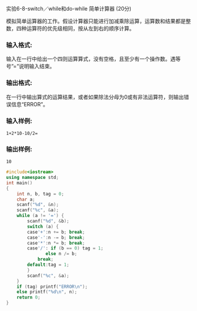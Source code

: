 实验6-8-switch／while和do-while 简单计算器 (20分)

模拟简单运算器的工作。假设计算器只能进行加减乘除运算，运算数和结果都是整数，四种运算符的优先级相同，按从左到右的顺序计算。

### 输入格式:

输入在一行中给出一个四则运算算式，没有空格，且至少有一个操作数。遇等号”=”说明输入结束。

### 输出格式:

在一行中输出算式的运算结果，或者如果除法分母为0或有非法运算符，则输出错误信息“ERROR”。

### 输入样例:

```in
1+2*10-10/2=
```

### 输出样例:

```out
10
```



```c++
#include<iostream>
using namespace std;
int main()
{
	int n, b, tag = 0;
	char a;
	scanf("%d", &n);
	scanf("%c", &a);
	while (a != '=') {
		scanf("%d", &b);
		switch (a) {
		case'+':n += b; break;
		case'-':n -= b; break;
		case'*':n *= b; break;
		case'/': if (b == 0) tag = 1;
			   else n /= b;
			break;
		default:tag = 1;
		}
		scanf("%c", &a);
	}
	if (tag) printf("ERROR\n");
	else printf("%d\n", n);
	return 0;
}

```

